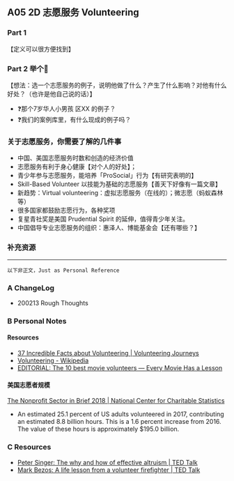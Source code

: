 ## A05 2D 志愿服务 Volunteering

### Part 1 
【定义可以很方便找到】
### Part 2 举个🌰
【想法：选一个志愿服务的例子，说明他做了什么？产生了什么影响？对他有什么好处？（也许是他自己说的话）】

- ❓那个7岁华人小男孩 区XX 的例子？
- ❓我们的案例库里，有什么现成的例子吗？


### 关于志愿服务，你需要了解的几件事
- 中国、美国志愿服务时数和创造的经济价值
- 志愿服务有利于身心健康【对个人的好处】；
- 青少年参与志愿服务，能培养「ProSocial」行为【有研究表明的】
- Skill-Based Volunteer 以技能为基础的志愿服务【善天下好像有一篇文章】
- 新趋势：Virtual volunteering：虚拟志愿服务（在线的）；微志愿（蚂蚁森林等）
- 很多国家都鼓励志愿行为，各种奖项
- 复星青社奖是美国 Prudential Spirit 的延伸，值得青少年关注。
- 中国倡导专业志愿服务的组织：惠泽人、博能基金会【还有哪些？】

### 补充资源





------

``以下非正文，Just as Personal Reference``

### A ChangeLog

- 200213 Rough Thoughts


###  B Personal Notes
#### Resources
- [37 Incredible Facts about Volunteering | Volunteering Journeys](https://volunteeringjourneys.com/volunteering-ideas-2/)
- [Volunteering - Wikipedia](https://en.wikipedia.org/wiki/Volunteering)
- [EDITORIAL: The 10 best movie volunteers — Every Movie Has a Lesson](https://www.everymoviehasalesson.com/blog/2012/04/editorial-10-best-movie-volunteers)

#### 美国志愿者规模
[The Nonprofit Sector in Brief 2018 | National Center for Charitable Statistics](https://nccs.urban.org/publication/nonprofit-sector-brief-2018#the-nonprofit-sector-in-brief-2018-public-charites-giving-and-volunteering)
- An estimated 25.1 percent of US adults volunteered in 2017, contributing an estimated 8.8 billion hours. This is a 1.6 percent increase from 2016. The value of these hours is approximately $195.0 billion.


### C Resources
- [Peter Singer: The why and how of effective altruism | TED Talk](https://www.ted.com/talks/peter_singer_the_why_and_how_of_effective_altruism)
- [Mark Bezos: A life lesson from a volunteer firefighter | TED Talk](https://www.ted.com/talks/mark_bezos_a_life_lesson_from_a_volunteer_firefighter/transcript)

